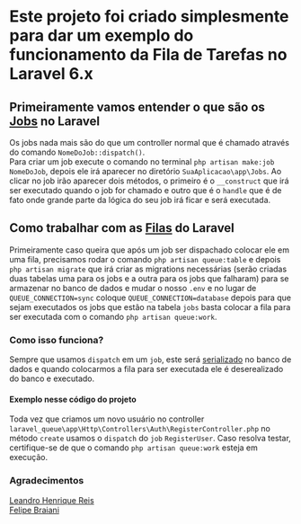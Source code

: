 # Este projeto foi criado simplesmente para dar um exemplo do funcionamento da Fila de Tarefas no Laravel 6.x    
## Primeiramente vamos entender o que são os [Jobs](https://laravel.com/docs/6.x/queues#creating-jobs) no Laravel  
Os jobs nada mais são do que um controller normal que é chamado através do comando `NomeDoJob::dispatch()`.  
Para criar um job execute o comando no terminal `php artisan make:job NomeDoJob`, depois ele irá aparecer no diretório `SuaAplicacao\app\Jobs`. Ao clicar no job irão aparecer dois métodos, o primeiro é o `__construct` que irá ser executado quando o job for chamado e outro que é o `handle` que é de fato onde grande parte da lógica do seu job irá ficar e será executada.  
## Como trabalhar com as [Filas](https://laravel.com/docs/6.x/queues) do Laravel  
Primeiramente caso queira que após um job ser dispachado colocar ele em uma fila, precisamos rodar o comando `php artisan queue:table` e depois `php artisan migrate` que irá criar as migrations necessárias (serão criadas duas tabelas uma para os jobs e a outra para os jobs que falharam) para se armazenar no banco de dados e mudar o nosso `.env` e no lugar de `QUEUE_CONNECTION=sync` coloque `QUEUE_CONNECTION=database` depois para que sejam executados os jobs que estão na tabela `jobs` basta colocar a fila para ser executada com o comando `php artisan queue:work`.
### Como isso funciona?  
Sempre que usamos `dispatch` em um `job`, este será [serializado](https://pt.wikipedia.org/wiki/Serializa%C3%A7%C3%A3o) no banco de dados e quando colocarmos a fila para ser executada ele é deserealizado do banco e executado.  
#### Exemplo nesse código do projeto  
Toda vez que criamos um novo usuário no controller `laravel_queue\app\Http\Controllers\Auth\RegisterController.php` no método `create` usamos o `dispatch` do `job` `RegisterUser`.
Caso resolva testar, certifique-se de que o comando `php artisan queue:work` esteja em execução.  
### Agradecimentos  
[ Leandro Henrique Reis](https://www.youtube.com/watch?v=I0bNbG-lzA8 " Leandro Henrique Reis")  
[Felipe Braiani](http://brtechsistemas.com.br "Felipe Braiani")